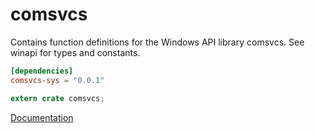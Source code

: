 # comsvcs #
Contains function definitions for the Windows API library comsvcs. See winapi for types and constants.

```toml
[dependencies]
comsvcs-sys = "0.0.1"
```

```rust
extern crate comsvcs;
```

[Documentation](https://retep998.github.io/doc/comsvcs/)
